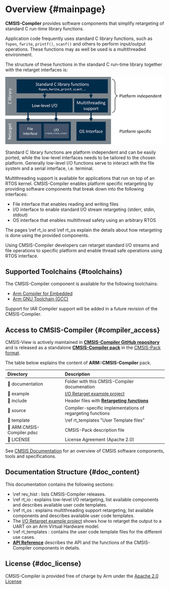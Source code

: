 # Overview {#mainpage}

**CMSIS-Compiler** provides software components that simplify retargeting of standard C run-time library functions.

Application code frequently uses standard C library functions, such as `fopen`, `fwrite`, `printf()`, `scanf()` and others to perform input/output operations. These functions may as well be used is a multithreaded environment.

The structure of these functions in the standard C run-time library together with the retarget interfaces is:

![Software Structure Overview](./images/overview.png)

Standard C library functions are platform independent and can be easily ported, while the low-level interfaces needs to be tailored to the chosen platform. Generally low-level I/O functions serve to interact with the file system and a serial interface, i.e. terminal.

Multithreading support is available for applications that run on top of an RTOS kernel. CMSIS-Compiler enables platform specific retargeting by providing software components that break down into the following interfaces:

 - File interface that enables reading and writing files
 - I/O interface to enable standard I/O stream retargeting (stderr, stdin, stdout)
 - OS interface that enables multithread safety using an arbitrary RTOS

The pages \ref rt_io and \ref rt_os explain the details about how retargeting is done using the provided components.

Using CMSIS-Compiler developers can retarget standard I/O streams and file operations to specific platform and enable thread safe operations using RTOS interface.

## Supported Toolchains {#toolchains}

The CMSIS-Compiler component is available for the following toolchains:

 - [Arm Compiler for Embedded](https://developer.arm.com/Tools%20and%20Software/Arm%20Compiler%20for%20Embedded)
 - [Arm GNU Toolchain (GCC)](https://developer.arm.com/Tools%20and%20Software/GNU%20Toolchain)

Support for IAR Compiler support will be added in a future revision of the CMSIS-Compiler.

## Access to CMSIS-Compiler {#compiler_access}

CMSIS-View is actively maintained in [**CMSIS-Compiler GitHub repository**](https://github.com/ARM-software/CMSIS-Compiler) and is released as a standalone [**CMSIS-Compiler pack**](https://www.keil.arm.com/packs/cmsis-compiler-arm/versions/) in the [CMSIS-Pack format](https://open-cmsis-pack.github.io/Open-CMSIS-Pack-Spec/main/html/index.html).

The table below explains the content of **ARM::CMSIS-Compiler** pack.

 Directory                             | Description
:--------------------------------------|:------------------------------------------------------
 📂 documentation                      | Folder with this CMSIS-Compiler documenation
 📂 example                            | [I/O Retarget example project](../../example/README.md)
 📂 include                            | Header files with [**Retargeting functions**](modules.html)
 📂 source                             | Compiler-specific implementations of regargeting functions
 📂 template                           | \ref rt_templates "User Template files"
 📄 ARM.CMSIS-Compiler.pdsc            | CMSIS-Pack description file
 📄 LICENSE                            | License Agreement (Apache 2.0)

See [CMSIS Documentation](https://arm-software.github.io/CMSIS_6/) for an overview of CMSIS software components, tools and specifications.

## Documentation Structure {#doc_content}

This documentation contains the following sections:

 - \ref rev_hist : lists CMSIS-Compiler releases.
 - \ref rt_io : explains low-level I/O retargeting, list available components and describes available user code templates.
 - \ref rt_os : explains multithreading support retargeting, list available components and describes available user code templates.
 - The [I/O Retarget example project](../../example/README.md) shows how to retarget the output to a UART on an Arm Virtual Hardware model.
 - \ref rt_templates : contains the user code template files for the different use cases.
 - [**API Reference**](modules.html) describes the API and the functions of the CMSIS-Compiler components in details.



## License {#doc_license}

CMSIS-Compiler is provided free of charge by Arm under the [Apache 2.0 License](https://raw.githubusercontent.com/ARM-software/CMSIS-Compiler/main/LICENSE)
